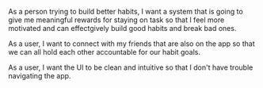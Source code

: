 As a person trying to build better habits, I want a system that is going 
to give me meaningful rewards for staying on task so that I feel more 
motivated and can effectgively build good habits and break bad ones.

As a user, I want to connect with my friends that are also on the app so 
that we can all hold each other accountable for our habit goals.

As a user, I want the UI to be clean and intuitive so that I don't have 
trouble navigating the app.
